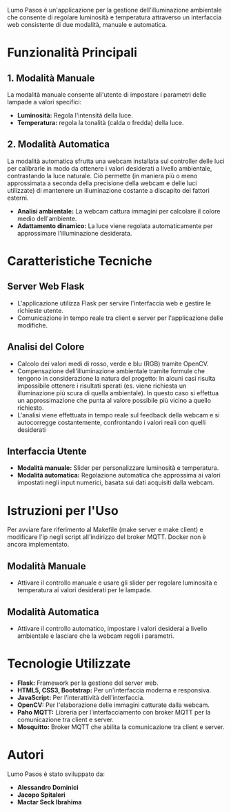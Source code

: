 Lumo Pasos è un'applicazione per la gestione dell'illuminazione ambientale che consente di regolare luminosità e temperatura attraverso un interfaccia web consistente di due modalità, manuale e automatica.

# Funzionalità Principali

## 1. Modalità Manuale
La modalità manuale consente all'utente di impostare i parametri delle lampade a valori specifici:
- **Luminosità:** Regola l'intensità della luce.
- **Temperatura:** regola la tonalità (calda o fredda) della luce.

## 2. Modalità Automatica
La modalità automatica sfrutta una webcam installata sul controller delle luci per calibrarle in modo da ottenere i valori desiderati a livello ambientale, contrastando la luce naturale.
Ciò permette (in maniera più o meno approssimata a seconda della precisione della webcam e delle luci utilizzate) di mantenere un illuminazione costante a discapito dei fattori esterni.
- **Analisi ambientale:** La webcam cattura immagini per calcolare il colore medio dell'ambiente.
- **Adattamento dinamico:** La luce viene regolata automaticamente per approssimare l'illuminazione desiderata.

# Caratteristiche Tecniche

## Server Web Flask
- L'applicazione utilizza Flask per servire l'interfaccia web e gestire le richieste utente.
- Comunicazione in tempo reale tra client e server per l'applicazione delle modifiche.

## Analisi del Colore
- Calcolo dei valori medi di rosso, verde e blu (RGB) tramite OpenCV.
- Compensazione dell'illuminazione ambientale tramite formule che tengono in considerazione la natura del progetto: In alcuni casi risulta impossibile ottenere i risultati sperati
  (es. viene richiesta un illuminazione più scura di quella ambientale). In questo caso si effettua un approssimazione che punta al valore possibile più vicino a quello richiesto.
- L'analisi viene effettuata in tempo reale sul feedback della webcam e si autocorregge costantemente, confrontando i valori reali con quelli desiderati

## Interfaccia Utente
- **Modalità manuale:** Slider per personalizzare luminosità e temperatura.
- **Modalità automatica:** Regolazione automatica che approssima ai valori impostati negli input numerici, basata sui dati acquisiti dalla webcam.

# Istruzioni per l'Uso
Per avviare fare riferimento al Makefile (make server e make client) e modificare l'ip negli script all'indirizzo del broker MQTT. Docker non è ancora implementato.

## Modalità Manuale
- Attivare il controllo manuale e usare gli slider per regolare luminosità e temperatura ai valori desiderati per le lampade.

## Modalità Automatica
- Attivare il controllo automatico, impostare i valori desiderai a livello ambientale e lasciare che la webcam regoli i parametri.

# Tecnologie Utilizzate
- **Flask:** Framework per la gestione del server web.
- **HTML5, CSS3, Bootstrap:** Per un'interfaccia moderna e responsiva.
- **JavaScript:** Per l'interattività dell'interfaccia.
- **OpenCV:** Per l'elaborazione delle immagini catturate dalla webcam.
- **Paho MQTT:** Libreria per l'interfacciamento con broker MQTT per la comunicazione tra client e server.
- **Mosquitto:** Broker MQTT che abilita la comunicazione tra client e server.

# Autori
Lumo Pasos è stato sviluppato da:
- **Alessandro Dominici**
- **Jacopo Spitaleri**
- **Mactar Seck Ibrahima**
